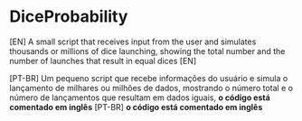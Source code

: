 # DiceProbability
[EN] A small script that receives input from the user and simulates thousands or millions of dice launching, showing the total number and the number of launches that result in equal dices [EN] 

[PT-BR] Um pequeno script que recebe informações do usuário e simula o lançamento de milhares ou milhões de dados, mostrando o número total e o número de lançamentos que resultam em dados iguais, **o código está comentado em inglês** [PT-BR]
**o código está comentado em inglês**
